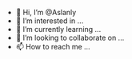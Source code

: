 - 👋 Hi, I’m @Aslanly
- 👀 I’m interested in ...
- 🌱 I’m currently learning ...
- 💞️ I’m looking to collaborate on ...
- 📫 How to reach me ...

<!---
Aslanly/Aslanly is a ✨ special ✨ repository because its `README.md` (this file) appears on your GitHub profile.
You can click the Preview link to take a look at your changes.
--->
